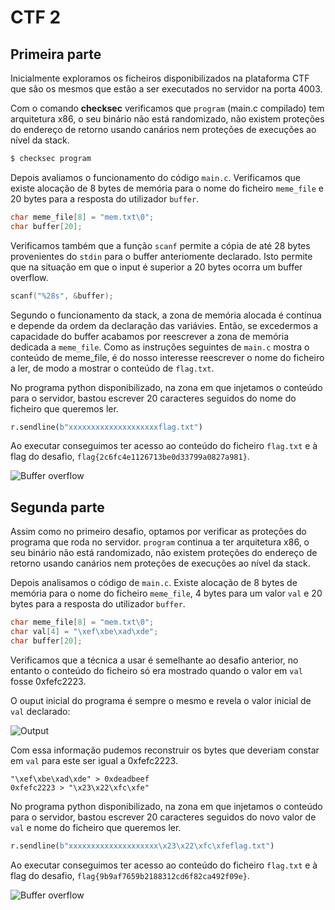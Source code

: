# CTF 2

## Primeira parte

Inicialmente exploramos os ficheiros disponibilizados na plataforma CTF que são os mesmos que estão a ser executados no servidor na porta 4003. 

Com o comando **checksec** verificamos que `program` (main.c compilado) tem arquitetura x86, o seu binário não está randomizado, não existem proteções do endereço de retorno usando canários nem proteções de execuções ao nível da stack.

```bash
$ checksec program
```

Depois avaliamos o funcionamento do código `main.c`. Verificamos que existe alocação de 8 bytes de memória para o nome do ficheiro `meme_file` e 20 bytes para a resposta do utilizador `buffer`. 

```c
char meme_file[8] = "mem.txt\0";
char buffer[20];
```

Verificamos também que a função `scanf` permite a cópia de até 28 bytes provenientes do `stdin` para o buffer anteriomente declarado. Isto permite que na situação em que o input é superior a 20 bytes ocorra um buffer overflow.

```c
scanf("%28s", &buffer);
```

Segundo o funcionamento da stack, a zona de memória alocada é contínua e depende da ordem da declaração das variávies. Então, se excedermos a capacidade do buffer acabamos por reescrever a zona de memória dedicada a `meme_file`. Como as instruções seguintes de `main.c` mostra o conteúdo de meme_file, é do nosso interesse reescrever o nome do ficheiro a ler, de modo a mostrar o conteúdo de `flag.txt`.

No programa python disponibilizado, na zona em que injetamos o conteúdo para o servidor, bastou escrever 20 caracteres seguidos do nome do ficheiro que queremos ler.

```python
r.sendline(b"xxxxxxxxxxxxxxxxxxxxflag.txt")
```

Ao executar conseguimos ter acesso ao conteúdo do ficheiro `flag.txt` e à flag do desafio, `flag{2c6fc4e1126713be0d33799a0827a981}`.

![Buffer overflow](../img/ctf2task1.png)

## Segunda parte

Assim como no primeiro desafio, optamos por verificar as proteções do programa que roda no servidor. `program` continua a ter arquitetura x86, o seu binário não está randomizado, não existem proteções do endereço de retorno usando canários nem proteções de execuções ao nível da stack.

Depois analisamos o código de `main.c`. Existe alocação de 8 bytes de memória para o nome do ficheiro `meme_file`, 4 bytes para um valor `val` e 20 bytes para a resposta do utilizador `buffer`. 

```c
char meme_file[8] = "mem.txt\0";
char val[4] = "\xef\xbe\xad\xde";
char buffer[20];
```

Verificamos que a técnica a usar é semelhante ao desafio anterior, no entanto o conteúdo do ficheiro só era mostrado quando o valor em `val` fosse 0xfefc2223.

O ouput inicial do programa é sempre o mesmo e revela o valor inicial de `val` declarado:

![Output](../img/ctf2task2a.png)

Com essa informação pudemos reconstruir os bytes que deveriam constar em `val` para este ser igual a 0xfefc2223.

```
"\xef\xbe\xad\xde" > 0xdeadbeef
0xfefc2223 > "\x23\x22\xfc\xfe"
```

No programa python disponibilizado, na zona em que injetamos o conteúdo para o servidor, bastou escrever 20 caracteres seguidos do novo valor de `val` e nome do ficheiro que queremos ler.

```python
r.sendline(b"xxxxxxxxxxxxxxxxxxxx\x23\x22\xfc\xfeflag.txt")
```

Ao executar conseguimos ter acesso ao conteúdo do ficheiro `flag.txt` e à flag do desafio, `flag{9b9af7659b2188312cd6f82ca492f09e}`.

![Buffer overflow](../img/ctf2task2b.png)
